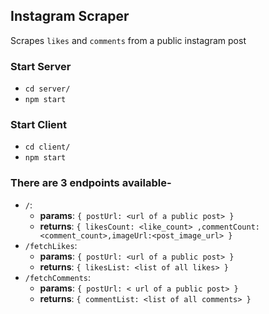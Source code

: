 ## Instagram Scraper
Scrapes `likes` and `comments` from a public instagram post

### Start Server 

  - `cd server/`
  - `npm start`
 
### Start Client
  - `cd client/`
  - `npm start`

### There are 3 endpoints available-
  - `/`:
    - **params**: `{ postUrl: <url of a public post> }`
    - **returns**: `{ likesCount: <like_count> ,commentCount: <comment_count>,imageUrl:<post_image_url> }`
  - `/fetchLikes`:
    - **params**: `{ postUrl: <url of a public post> }`
    - **returns**: `{ likesList: <list of all likes> }`
  - `/fetchComments`:
    - **params**: `{ postUrl: < url of a public post> }`
    - **returns**: `{ commentList: <list of all comments> }`
